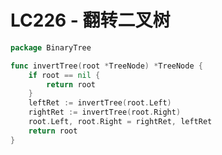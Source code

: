# LC226 - 翻转二叉树

```go title="Invert.go" linenums="1"
package BinaryTree

func invertTree(root *TreeNode) *TreeNode {
	if root == nil {
		return root
	}
	leftRet := invertTree(root.Left)
	rightRet := invertTree(root.Right)
	root.Left, root.Right = rightRet, leftRet
	return root
}
```

